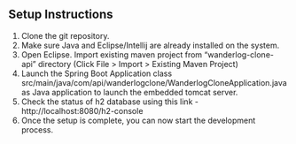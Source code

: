 ## Setup Instructions
1. Clone the git repository. 
2. Make sure Java and Eclipse/Intellij are already installed on the system.
3. Open Eclipse. Import existing maven project from “wanderlog-clone-api” directory (Click File > Import > Existing Maven Project)
4. Launch the Spring Boot Application class src/main/java/com/api/wanderlogclone/WanderlogCloneApplication.java as Java application to launch the embedded tomcat server.
5. Check the status of h2 database using this link - http://localhost:8080/h2-console
6. Once the setup is complete, you can now start the development process.